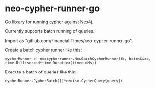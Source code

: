 # neo-cypher-runner-go
Go library for running cypher against Neo4j.

Currently supports batch running of queries.

Import as "github.com/Financial-Times/neo-cypher-runner-go".

Create a batch cypher runner like this:

    cypherRunner := neocypherrunner.NewBatchCypherRunner(db, batchSize, time.Millisecond*time.Duration(timeoutMs))

Execute a batch of queries like this:

    cypherRunner.CypherBatch([]*neoism.CypherQuery{query})
